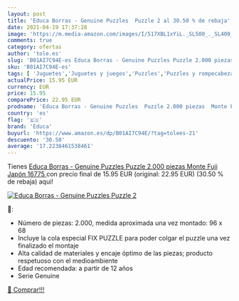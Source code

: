```yaml
---
layout: post
title: 'Educa Borras - Genuine Puzzles  Puzzle 2 al 30.50 % de rebaja'
date: 2021-04-19 17:37:28
image: 'https://m.media-amazon.com/images/I/517XBL1xYiL._SL500_._SL400_.jpg'
comments: true
category: ofertas
author: 'tole.es'
slug: 'B01AI7C94E-es Educa Borras - Genuine Puzzles Puzzle 2.000 piezas Monte...'
sku: 'B01AI7C94E-es'
tags: [ 'Juguetes','Juguetes y juegos','Puzzles','Puzzles y rompecabezas','educa','puzzle','puzzles', ]
actualPrice: 15.95 EUR
currency: EUR
price: 15.95
comparePrice: 22.95 EUR
prodname: 'Educa Borras - Genuine Puzzles  Puzzle 2.000 piezas  Monte Fuji  Japón  16775 '
country: 'es'
flag: '🇪🇸'
brand: 'Educa'
buyurl: 'https://www.amazon.es/dp/B01AI7C94E/?tag=tolees-21'
descuento: '30.50'
average: '17.2238461538461'
---
```


Tienes [Educa Borras - Genuine Puzzles  Puzzle 2.000 piezas  Monte Fuji  Japón  16775 ](https://www.amazon.es/dp/B01AI7C94E/?tag=tolees-21) con precio final de  15.95 EUR (original: 22.95 EUR) (30.50 %  de rebaja) aqui!

[![Educa Borras - Genuine Puzzles  Puzzle 2](https://m.media-amazon.com/images/I/517XBL1xYiL._SL500_._SL400_.jpg)](https://www.amazon.es/dp/B01AI7C94E/?tag=tolees-21)

🔎:

- Número de piezas: 2.000, medida aproximada una vez montado: 96 x 68
- Incluye la cola especial FIX PUZZLE para poder colgar el puzzle una vez finalizado el montaje
- Alta calidad de materiales y encaje óptimo de las piezas; producto respetuoso con el medioambiente
- Edad recomendada: a partir de 12 años
- Serie Genuine

[🛒 Comprar!!!](https://www.amazon.es/dp/B01AI7C94E/?tag=tolees-21)
